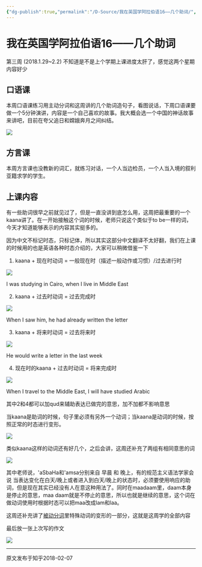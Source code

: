 ```yaml
---
{"dg-publish":true,"permalink":"/D-Source/我在英国学阿拉伯语16——几个助词/","created":"2024-01-28T22:53:08.054+08:00","updated":"2024-01-28T22:54:35.220+08:00"}
---
```


# 我在英国学阿拉伯语16——几个助词

第三周 (2018.1.29~2.2) 不知道是不是上个学期上课进度太肝了，感觉这两个星期内容好少


## 口语课

本周口语课练习用主动分词和这周讲的几个助词造句子，看图说话，下周口语课要做一个5分钟演讲，内容是一个自己喜欢的故事。我大概会选一个中国的神话故事来讲吧，目前在夸父追日和嫦娥奔月之间纠结。

![](https://pic2.zhimg.com/80/v2-6db88186fd3643c8535239f735cf80f9_720w.webp)

  

## 方言课

本周方言课也没教新的词汇，就练习对话，一个人当边检员，一个人当入境的叙利亚籍求学的学生。

## 上课内容

有一些助词很早之前就见过了，但是一直没讲到底怎么用，这周把最重要的一个kaana讲了。在一开始接触这个词的时候，老师只说这个类似于to be一样的词，今天才知道能够表示的内容其实挺多的。

  

因为中文不标记时态，只标记体，所以其实这部分中文翻译不太好翻，我们在上课的时候用的也是英语各种时态介绍的，大家可以稍微借鉴一下

  

1) kaana + 现在时动词 = 一般现在时（描述一般动作或习惯）/过去进行时

![](https://pic2.zhimg.com/80/v2-1386a21673c6cf11438bf50de91bda3d_720w.webp)

I was studying in Cairo, when I live in Middle East

  

2) kaana + 过去时动词 = 过去完成时

![](https://pic3.zhimg.com/80/v2-bc79291ff4007ce7a49e8ca5ab404096_720w.webp)

When I saw him, he had already written the letter

  

3) kaana + 将来时动词 = 过去将来时

![](https://pic3.zhimg.com/80/v2-174ba444c407999c1550ec15d90f6006_720w.webp)

He would write a letter in the last week

  

4) 现在时的kaana + 过去时动词 = 将来完成时

![](https://pic1.zhimg.com/80/v2-792f6c0943452e44c17d22a43dc2765c_720w.webp)

When I travel to the Middle East, I will have studied Arabic

  

其中2和4都可以加qud来辅助表达已做完的意思，加不加都不影响意思

  

当kaana是助词的时候，句子里必须有另外一个动词；当kaana是动词的时候，按照正常的时态进行变形。

![](https://pic1.zhimg.com/80/v2-10e26c1f68b9f5fb5271b1d3e456fd9c_720w.webp)

类似kaana这样的动词还有好几个，之后会讲，这周还补充了两组有相同意思的词

![](https://pic4.zhimg.com/80/v2-64ab19fce41373b3e961fe6dc416719b_720w.webp)

其中老师说，'aSbaHa和'amsa分别来自 早晨 和 晚上，有的规范主义语法学家会说 当表达变化在白天/晚上或者进入到白天/晚上的状态时，必须要使用响应的助词，但是现在其实已经没有人在意这种用法了。同时在maadaam里，daam本身是停止的意思，maa daam就是不停止的意思，所以也就是继续的意思，这个词在做动词使用时根据时态可以把maa改成lam和laa。

  

这周还补充讲了[被动分词](https://zhuanlan.zhihu.com/p/33233937)里特殊动词的变形的一部分，这就是这周学的全部内容


最后放一张上次写的作文

![](https://pic2.zhimg.com/80/v2-ac9e44e20ccef8ce81fac7faf4322881_720w.webp)

---
原文发布于知乎2018-02-07